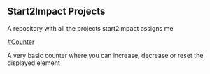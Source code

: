 ## Start2Impact Projects

A repository with all the projects start2impact assigns me


[#Counter](https://mightycoderx.github.io/start2impact-projects/counter/)

A very basic counter where you can increase, decrease or reset the displayed element

